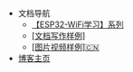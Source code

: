 - 文档导航
  - [【ESP32-WiFi学习】系列](【ESP32-WiFi学习】第一篇：工作模式.md)
  - [\[文档写作样例\]](example)
  - [\[图片视频样例\]:cn:](Build)
- [博客主页](https://even904.github.io/)
